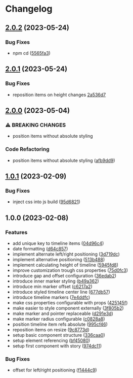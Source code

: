 # Changelog

## [2.0.2](https://github.com/openscript-ch/react-alternating-timeline/compare/v2.0.1...v2.0.2) (2023-05-24)


### Bug Fixes

* npm cd ([5565fa3](https://github.com/openscript-ch/react-alternating-timeline/commit/5565fa38fccd94237f5b8f1ff1ec1a35aa3082c2))

## [2.0.1](https://github.com/openscript-ch/react-alternating-timeline/compare/v2.0.0...v2.0.1) (2023-05-24)


### Bug Fixes

* reposition items on height changes [2a536d7](https://github.com/openscript-ch/react-alternating-timeline/commit/2a536d71f09563a1fa0a6d1aa17bd8cd09b5cc32)

## [2.0.0](https://github.com/openscript-ch/react-alternating-timeline/compare/v1.0.1...v2.0.0) (2023-05-04)


### ⚠ BREAKING CHANGES

* position items without absolute styling

### Code Refactoring

* position items without absolute styling ([afb9dd9](https://github.com/openscript-ch/react-alternating-timeline/commit/afb9dd91f2f6a3afce988994063163eaedf8748a))

## [1.0.1](https://github.com/openscript-ch/react-alternating-timeline/compare/v1.0.0...v1.0.1) (2023-02-09)


### Bug Fixes

* inject css into js build ([95d6821](https://github.com/openscript-ch/react-alternating-timeline/commit/95d682174bf600e468b2ce9f54f3330b7912e278))

## 1.0.0 (2023-02-08)


### Features

* add unique key to timeline items ([04d96c4](https://github.com/openscript-ch/react-alternating-timeline/commit/04d96c457e575d09c66467219879a449c83521cf))
* date formatting ([d64c857](https://github.com/openscript-ch/react-alternating-timeline/commit/d64c857bc97ce1669d45479c8641e38bd3957175))
* implement alternate left/right positioning ([3d719dc](https://github.com/openscript-ch/react-alternating-timeline/commit/3d719dceab68604ae1181ba5e507ba01a44865ec))
* implement alternative positioning ([513b488](https://github.com/openscript-ch/react-alternating-timeline/commit/513b48867059fe7bf18992916c1b0038cb243474))
* implement calculating height of timeline ([5945fd8](https://github.com/openscript-ch/react-alternating-timeline/commit/5945fd864a4e06a189878419f9eda88166c74637))
* improve customization trough css properties ([75d0fc3](https://github.com/openscript-ch/react-alternating-timeline/commit/75d0fc3f17db34a1354e5a5e42f76cf8052abe61))
* introduce gap and offset configuration ([36edab2](https://github.com/openscript-ch/react-alternating-timeline/commit/36edab2ce36dc4a05a89a40b8a84f9cac7ba6861))
* introduce inner marker styling ([b49a362](https://github.com/openscript-ch/react-alternating-timeline/commit/b49a3625061125ad8a6f9548e8fbd455bad953b0))
* introduce min marker offset ([c6217a2](https://github.com/openscript-ch/react-alternating-timeline/commit/c6217a2e30d2346436e088eec72b4ee7e69a81d9))
* introduce styled timeline center line ([677db57](https://github.com/openscript-ch/react-alternating-timeline/commit/677db5760e8c3f8a1c77dd92c78ed0cbf1d0a50e))
* introduce timeline markers ([7e4ddfc](https://github.com/openscript-ch/react-alternating-timeline/commit/7e4ddfc8411534f98f0dc85e9491b58070886941))
* make css properties configurable with props ([425145f](https://github.com/openscript-ch/react-alternating-timeline/commit/425145f546169cffe3e01750c96a56161ea9f61e))
* make easier to style component externally ([3f805b2](https://github.com/openscript-ch/react-alternating-timeline/commit/3f805b2c4ef76ca38c7633103542ee194b65046d))
* make marker and pointer replaceable ([d291e3d](https://github.com/openscript-ch/react-alternating-timeline/commit/d291e3da11570bcccc554a9ef96ca38e60f40ba2))
* make marker radius configurable ([c0828a8](https://github.com/openscript-ch/react-alternating-timeline/commit/c0828a8b1c9ca41e281fef55b39bd88f4209b1c6))
* position timeline item refs absolute ([995cf46](https://github.com/openscript-ch/react-alternating-timeline/commit/995cf463fa40e15b6a7c56b12c8ea3216cdf62d5))
* reposition items on resize ([9c8773d](https://github.com/openscript-ch/react-alternating-timeline/commit/9c8773d8557b44ce4291bc61904c4b89d1a62fc0))
* setup basic component structure ([336caa0](https://github.com/openscript-ch/react-alternating-timeline/commit/336caa0ed4262e6cf1a7f750659cd1a3ab54021b))
* setup element referencing ([bf45080](https://github.com/openscript-ch/react-alternating-timeline/commit/bf4508075198bc33b9c8750e83d5d987f7ba5d05))
* setup first component with story ([974dc11](https://github.com/openscript-ch/react-alternating-timeline/commit/974dc112d62c26e8e52d6e6a960c8793013f5d36))


### Bug Fixes

* offset for left/right positioning ([f1444c9](https://github.com/openscript-ch/react-alternating-timeline/commit/f1444c9f684e79161fcfdea810315eef03c99c3a))
